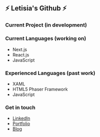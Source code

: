 ## ⚡️ Letisia's Github ⚡️

### Current Project (in development)

### Current Languages (working on)

- Next.js
- React.js
- JavaScript

### Experienced Languages (past work)

- XAML
- HTML5 Phaser Framework
- JavaScript

### Get in touch

- <a href="https://www.linkedin.com/in/letisiapangataa/" target="_blank">LinkedIn</a>
- <a href="https://letisiapangataa.github.io/portfolio/" target="_blank">Portfolio</a>
- <a href="https://letisiapangataa.github.io" target="_blank">Blog</a>
<!--
**letisiapangataa/letisiapangataa** is a ✨ _special_ ✨ repository because its `README.md` (this file) appears on your GitHub profile.

Here are some ideas to get you started:

- 🔭 I’m currently working on ...
- 🌱 I’m currently learning ...
- 👯 I’m looking to collaborate on ...
- 🤔 I’m looking for help with ...
- 💬 Ask me about ...
- 📫 How to reach me: ...
- 😄 Pronouns: ...
- ⚡ Fun fact: ...
-->

